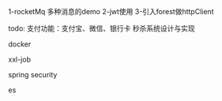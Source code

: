 1-rocketMq 多种消息的demo
2-jwt使用
3-引入forest做httpClient

todo:
支付功能：支付宝、微信、银行卡
秒杀系统设计与实现

docker

xxl-job

spring security

es